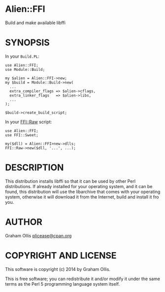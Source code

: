 # Alien::FFI

Build and make available libffi

# SYNOPSIS

In your `Build.PL`:

    use Alien::FFI;
    use Module::Build;
    
    my $alien = Alien::FFI->new;
    my $build = Module::Build->new(
      ...
      extra_compiler_flags => $alien->cflags,
      extra_linker_flags   => $alien->libs,
      ...
    );
    
    $build->create_build_script;

In your [FFI::Raw](https://metacpan.org/pod/FFI::Raw) script:

    use Alien::FFI;
    use FFI::Sweet;
    
    my($dll) = Alien::FFI>new->dlls;
    FFI::Raw->new($dll, '...', ...);

# DESCRIPTION

This distribution installs libffi so that it can be used by other Perl distributions.  If already
installed for your operating system, and it can be found, this distribution will use the libarchive
that comes with your operating system, otherwise it will download it from the Internet, build and
install it fro you.

# AUTHOR

Graham Ollis <plicease@cpan.org>

# COPYRIGHT AND LICENSE

This software is copyright (c) 2014 by Graham Ollis.

This is free software; you can redistribute it and/or modify it under
the same terms as the Perl 5 programming language system itself.

